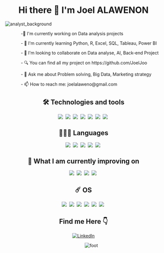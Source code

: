   <h1 class="welcome_message">Hi there 👋 I'm Joel ALAWENON</h1>
  <img text-align="center src="./_0171c837-feda-4db5-9f51-6145dff (1).jpg" alt="analyst_background" class="analyst_background">
  <p>-🔭 I'm currently working on Data analysis projects</p>
  <p>- 🌱 I'm currently learning Python, R, Excel, SQL, Tableau, Power BI</p>
  <p>- 👯 I'm looking to collaborate on Data analyse, AI, Back-end Project</p>
  <p>- 🔍 You can find all my project on https://github.com/JoelJoo</p>
  <p>- 💬 Ask me about Problem solving, Big Data, Marketing strategy</p>
  <p>- 📫 How to reach me: joelalaweno@gmail.com</p>

    
<div align="center">
            <h2>🛠 Technologies and tools</h2>
            <img src="https://img.shields.io/badge/MySQL-005C84?style=for-the-badge&logo=mysql&logoColor=white"/>&nbsp;  
            <img src="https://img.shields.io/badge/GitHub%20Pages-222222?style=for-the-badge&logo=GitHub%20Pages&logoColor=white"/>&nbsp; 
            <img src="https://img.shields.io/badge/Emacs-%237F5AB6.svg?&style=for-the-badge&logo=gnu-emacs&logoColor=white"/>&nbsp; 
            <img src="https://img.shields.io/badge/VSCode-0078D4?style=for-the-badge&logo=visual%20studio%20code&logoColor=white"/>&nbsp; 
            <img src="https://img.shields.io/badge/Google%20Sheets-34A853?style=for-the-badge&logo=google-sheets&logoColor=white"/>&nbsp;  
            <img src="https://img.shields.io/badge/GIT-E44C30?style=for-the-badge&logo=git&logoColor=white"/>&nbsp;
            <img src="https://img.shields.io/badge/Microsoft%20Excel-34A853?style=for-the-badge&logo=microsoft-excel&logoColor=white"/>&nbsp;
      <h2>👨🏾‍💻 Languages</h2>
          <img src="https://img.shields.io/badge/C-00599C?style=for-the-badge&logo=c&logoColor=white"/>&nbsp;
            <img src="https://img.shields.io/badge/C++-00599C?style=for-the-badge&logo=c&logoColor=white"/>&nbsp;
            <img src="https://img.shields.io/badge/JavaScript-323330?style=for-the-badge&logo=javascript&logoColor=F7DF1E"/>&nbsp; 
            <img src="https://img.shields.io/badge/Python-FFD43B?style=for-the-badge&logo=python&logoColor=blue"/>&nbsp; 
            <img src="https://img.shields.io/badge/R-FFD43B?style=for-the-badge&logo=r&logoColor=blue"/>&nbsp; 
        <h2>📖 What I am currently improving on</h2>
            <img src="https://img.shields.io/badge/C++-00599C?style=for-the-badge&logo=c&logoColor=white"/>&nbsp;  
            <img src="https://img.shields.io/badge/Python-FFD43B?style=for-the-badge&logo=python&logoColor=blue"/>&nbsp; 
            <img src="https://img.shields.io/badge/R-FFD43B?style=for-the-badge&logo=r&logoColor=black"/>&nbsp;
            <img src="https://img.shields.io/badge/MySQL-005C84?style=for-the-badge&logo=mysql&logoColor=white"/>&nbsp;  
        <h2>☄️ OS</h2>
            <img src="https://img.shields.io/badge/Android-3DDC84?style=for-the-badge&logo=android&logoColor=white"/>&nbsp;
            <img src="https://img.shields.io/badge/apple-E6E6E6?style=for-the-badge&logo=apple&logoColor=black"/>&nbsp;
            <img src="https://img.shields.io/badge/Fedora-294172?style=for-the-badge&logo=fedora&logoColor=white"/>&nbsp;
            <img src="https://img.shields.io/badge/Linux-FCC624?style=for-the-badge&logo=linux&logoColor=black"/>&nbsp; 
            <img src="https://img.shields.io/badge/Ubuntu-E95420?style=for-the-badge&logo=ubuntu&logoColor=white"/>&nbsp;
            <img src="https://img.shields.io/badge/mint-309638?style=for-the-badge&logo=linuxmint&logoColor=white"/>&nbsp;
    </div>
    <div align="center">
        <h2>Find me Here 👇</h2>
        <a href="https://www.linkedin.com/in/joel-alawenon-405753264/" target="_blank">
            <img alt="LinkedIn" src="https://img.shields.io/badge/linkedin-%230077B5.svg?&style=for-the-badge&logo=linkedin&logoColor=white" />
        </a>
    </div>
    <p align="center">
        <img src="https://raw.githubusercontent.com/mayhemantt/mayhemantt/Update/svg/Bottom.svg" alt="foot" />
    </p>
    <style>
        h1.welcome_message {
            text-align: center;
        }
        img.analyst_background {
            display: block;
            margin-left: auto;
            margin-right: auto;
        }
        p {
            margin-left: 10%;
        }
    </style>
